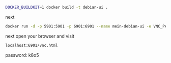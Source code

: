 ```bash
DOCKER_BUILDKIT=1 docker build -t debian-ui .
```

next


```bash
docker run -d -p 5901:5901 -p 6901:6901 --name mein-debian-ui -e VNC_PASSWORD=k8o5 debian-ui
```

next open your browser and visit 

```bash
localhost:6901/vnc.html
```

password: k8o5
